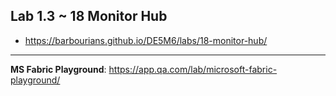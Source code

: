 ## Lab 1.3 ~ 18 Monitor Hub

- https://barbourians.github.io/DE5M6/labs/18-monitor-hub/

<hr>

**MS Fabric Playground**: https://app.qa.com/lab/microsoft-fabric-playground/
